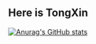 ## Here is TongXin
[![Anurag's GitHub stats](https://github-readme-stats.vercel.app/api?username=TongXinGod&show_icons=true&theme=tokyonight)](https://b23.tv/iEJTnPp)




